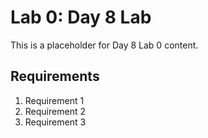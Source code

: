 # Lab 0: Day 8 Lab

This is a placeholder for Day 8 Lab 0 content.

## Requirements

1. Requirement 1
2. Requirement 2
3. Requirement 3